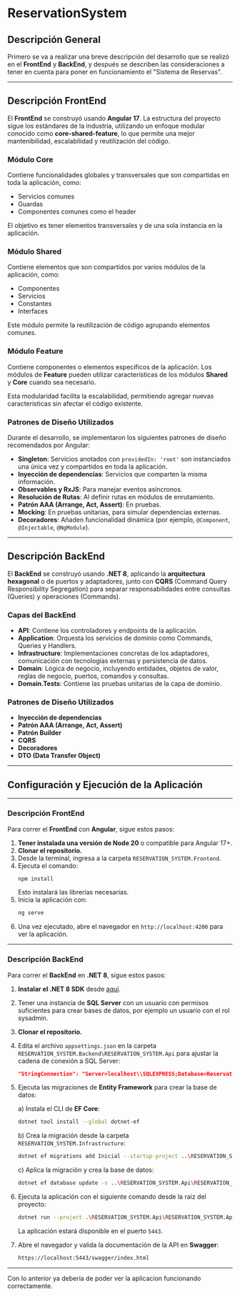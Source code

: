 # ReservationSystem

## Descripción General

Primero se va a realizar una breve descripción del desarrollo que se realizó en el **FrontEnd** y **BackEnd**, y después se describen las consideraciones a tener en cuenta para poner en funcionamiento el "Sistema de Reservas".

---

## Descripción FrontEnd

El **FrontEnd** se construyó usando **Angular 17**. La estructura del proyecto sigue los estándares de la industria, utilizando un enfoque modular conocido como **core-shared-feature**, lo que permite una mejor mantenibilidad, escalabilidad y reutilización del código.

### Módulo Core

Contiene funcionalidades globales y transversales que son compartidas en toda la aplicación, como:

- Servicios comunes
- Guardas
- Componentes comunes como el header

El objetivo es tener elementos transversales y de una sola instancia en la aplicación.

### Módulo Shared

Contiene elementos que son compartidos por varios módulos de la aplicación, como:

- Componentes
- Servicios
- Constantes
- Interfaces

Este módulo permite la reutilización de código agrupando elementos comunes.

### Módulo Feature

Contiene componentes o elementos específicos de la aplicación. Los módulos de **Feature** pueden utilizar características de los módulos **Shared** y **Core** cuando sea necesario.

Esta modularidad facilita la escalabilidad, permitiendo agregar nuevas características sin afectar el código existente.

### Patrones de Diseño Utilizados

Durante el desarrollo, se implementaron los siguientes patrones de diseño recomendados por Angular:

- **Singleton**: Servicios anotados con `providedIn: 'root'` son instanciados una única vez y compartidos en toda la aplicación.
- **Inyección de dependencias**: Servicios que comparten la misma información.
- **Observables y RxJS**: Para manejar eventos asíncronos.
- **Resolución de Rutas**: Al definir rutas en módulos de enrutamiento.
- **Patrón AAA (Arrange, Act, Assert)**: En pruebas.
- **Mocking**: En pruebas unitarias, para simular dependencias externas.
- **Decoradores**: Añaden funcionalidad dinámica (por ejemplo, `@Component`, `@Injectable`, `@NgModule`).

---

## Descripción BackEnd

El **BackEnd** se construyó usando **.NET 8**, aplicando la **arquitectura hexagonal** o de puertos y adaptadores, junto con **CQRS** (Command Query Responsibility Segregation) para separar responsabilidades entre consultas (Queries) y operaciones (Commands).

### Capas del BackEnd

- **API**: Contiene los controladores y endpoints de la aplicación.
- **Application**: Orquesta los servicios de dominio como Commands, Queries y Handlers.
- **Infrastructure**: Implementaciones concretas de los adaptadores, comunicación con tecnologías externas y persistencia de datos.
- **Domain**: Lógica de negocio, incluyendo entidades, objetos de valor, reglas de negocio, puertos, comandos y consultas.
- **Domain.Tests**: Contiene las pruebas unitarias de la capa de dominio.

### Patrones de Diseño Utilizados

- **Inyección de dependencias**
- **Patrón AAA (Arrange, Act, Assert)**
- **Patrón Builder**
- **CQRS**
- **Decoradores**
- **DTO (Data Transfer Object)**

---

## Configuración y Ejecución de la Aplicación

---

### Descripción FrontEnd

Para correr el **FrontEnd** con **Angular**, sigue estos pasos:

1. **Tener instalada una versión de Node 20** o compatible para Angular 17+.
2. **Clonar el repositorio.**
3. Desde la terminal, ingresa a la carpeta `RESERVATION_SYSTEM.Frontend`.
4. Ejecuta el comando:
    ```bash
    npm install
    ```
    Esto instalará las librerías necesarias.
5. Inicia la aplicación con:
    ```bash
    ng serve
    ```
6. Una vez ejecutado, abre el navegador en `http://localhost:4200` para ver la aplicación.

---

### Descripción BackEnd

Para correr el **BackEnd** en **.NET 8**, sigue estos pasos:

1. **Instalar el .NET 8 SDK** desde [aquí](https://dotnet.microsoft.com/es-es/download).
2. Tener una instancia de **SQL Server** con un usuario con permisos suficientes para crear bases de datos, por ejemplo un usuario con el rol sysadmin.
3. **Clonar el repositorio.**
4. Edita el archivo `appsettings.json` en la carpeta `RESERVATION_SYSTEM.Backend\RESERVATION_SYSTEM.Api` para ajustar la cadena de conexión a SQL Server:

    ```json
    "StringConnection": "Server=localhost\\SQLEXPRESS;Database=Reservation;User Id=hsmo;Password=12345;TrustServerCertificate=True"
    ```

5. Ejecuta las migraciones de **Entity Framework** para crear la base de datos:

    a) Instala el CLI de **EF Core**:
    ```bash
    dotnet tool install --global dotnet-ef
    ```

    b) Crea la migración desde la carpeta `RESERVATION_SYSTEM.Infrastructure`:
    ```bash
    dotnet ef migrations add Inicial --startup-project ..\RESERVATION_SYSTEM.Api\RESERVATION_SYSTEM.Api.csproj
    ```

    c) Aplica la migración y crea la base de datos:
    ```bash
    dotnet ef database update -s ..\RESERVATION_SYSTEM.Api\RESERVATION_SYSTEM.Api.csproj
    ```

6. Ejecuta la aplicación con el siguiente comando desde la raíz del proyecto:
    ```bash
    dotnet run --project .\RESERVATION_SYSTEM.Api\RESERVATION_SYSTEM.Api.csproj
    ```

    La aplicación estará disponible en el puerto `5443`.

7. Abre el navegador y valida la documentación de la API en **Swagger**:
    ```bash
    https://localhost:5443/swagger/index.html
    ```

--- 

Con lo anterior ya deberia de poder ver la aplicacion funcionando correctamente.